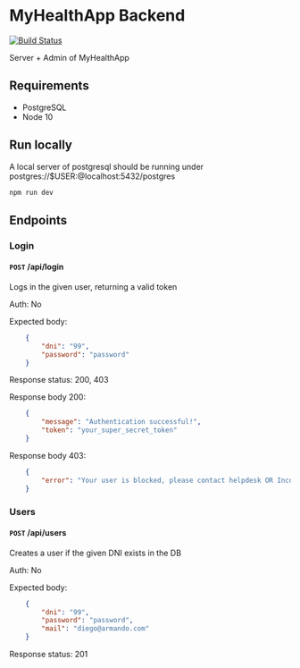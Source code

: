 # MyHealthApp Backend

[![Build Status](https://travis-ci.org/tdp2-2c-2019/myhealthapp-backend.svg?branch=master)](https://travis-ci.org/tdp2-2c-2019/myhealthapp-backend)

Server + Admin of MyHealthApp

## Requirements

- PostgreSQL
- Node 10


## Run locally

A local server of postgresql should be running under postgres://$USER:@localhost:5432/postgres

```bash
npm run dev
```

## Endpoints

### Login

#### `POST` /api/login

Logs in the given user, returning a valid token

Auth: No

Expected body:

```json
    {
        "dni": "99",
        "password": "password"
    }
```

Response status: 200, 403

Response body 200: 

```json
    {
        "message": "Authentication successful!",
        "token": "your_super_secret_token"
    }
```

Response body 403: 

```json
    {
        "error": "Your user is blocked, please contact helpdesk OR Incorrect username or password",
    }
```


### Users

#### `POST` /api/users

Creates a user if the given DNI exists in the DB

Auth: No

Expected body:

```json
    {
        "dni": "99",
        "password": "password",
        "mail": "diego@armando.com"
    }
```

Response status: 201
